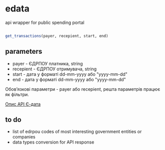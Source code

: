# edata
api wrapper for public spending portal


```r

get_transactions(payer, recepient, start, end)

```

## parameters

* payer - ЄДРПОУ платника, string
* recepient - ЄДРПОУ отримувача, string
* start - дата у форматі dd-mm-yyyy або "yyyy-mm-dd"
* end - дата у форматі dd-mm-yyyy або "yyyy-mm-dd"

Обов’язкові параметри - payer або recepient, решта параметрів працює як фільтри.

[Опис API Є-дата](http://www.minfin.gov.ua/uploads/redactor/files/e-data-API.pdf)

## to do

* list of edrpou codes of most interesting government entities or companies  
* data types conversion for API response
